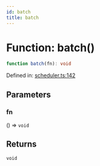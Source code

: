 ```yaml
---
id: batch
title: batch
---
```


<!-- DO NOT EDIT: this page is autogenerated from the type comments -->

# Function: batch()

```ts
function batch(fn): void
```

Defined in: [scheduler.ts:142](https://github.com/TanStack/store/blob/main/packages/store/src/scheduler.ts#L142)

## Parameters

### fn

() => `void`

## Returns

`void`
